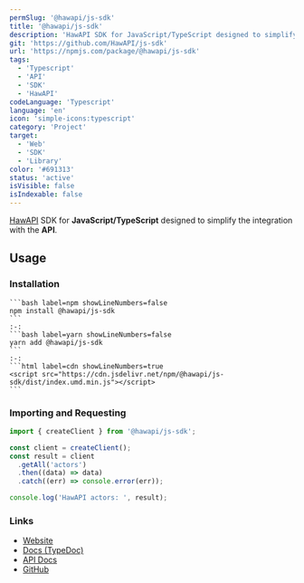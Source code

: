 ```yaml
---
permSlug: '@hawapi/js-sdk'
title: '@hawapi/js-sdk'
description: 'HawAPI SDK for JavaScript/TypeScript designed to simplify the integration with the API.'
git: 'https://github.com/HawAPI/js-sdk'
url: 'https://npmjs.com/package/@hawapi/js-sdk'
tags:
  - 'Typescript'
  - 'API'
  - 'SDK'
  - 'HawAPI'
codeLanguage: 'Typescript'
language: 'en'
icon: 'simple-icons:typescript'
category: 'Project'
target:
  - 'Web'
  - 'SDK'
  - 'Library'
color: '#691313'
status: 'active'
isVisible: false
isIndexable: false
---
```


[HawAPI](/projects/hawapi/) SDK for **JavaScript/TypeScript** designed to simplify the integration with the **API**.

## Usage

### Installation

````codeset tabs=create-hawapi-client
```bash label=npm showLineNumbers=false
npm install @hawapi/js-sdk
```
:-:
```bash label=yarn showLineNumbers=false
yarn add @hawapi/js-sdk
```
:-:
```html label=cdn showLineNumbers=true
<script src="https://cdn.jsdelivr.net/npm/@hawapi/js-sdk/dist/index.umd.min.js"></script>
```
````

### Importing and Requesting

```ts
import { createClient } from '@hawapi/js-sdk';

const client = createClient();
const result = client
  .getAll('actors')
  .then((data) => data)
  .catch((err) => console.error(err));

console.log('HawAPI actors: ', result);
```

### Links

- [Website](https://npmjs.com/package/@hawapi/js-sdk)
- [Docs (TypeDoc)](https://hawapi.github.io/js-sdk/v1/)
- [API Docs](https://hawapi.theproject.id/docs/)
- [GitHub](https://github.com/HawAPI/js-sdk/)
